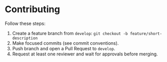 # Contributing

Follow these steps:
1. Create a feature branch from `develop`: `git checkout -b feature/short-description`
2. Make focused commits (see commit conventions).
3. Push branch and open a Pull Request to `develop`.
4. Request at least one reviewer and wait for approvals before merging.
